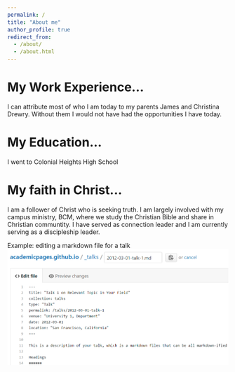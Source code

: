 ```yaml
---
permalink: /
title: "About me"
author_profile: true
redirect_from: 
  - /about/
  - /about.html
---
```


My Work Experience...
======
I can attribute most of who I am today to my parents James and Christina Drewry. Without them I would not have had the opportunities I have today.


My Education...
======
I went to Colonial Heights High School

My faith in Christ...
======
I am a follower of Christ who is seeking truth. I am largely involved with my campus ministry, BCM, where we study the Christian Bible and share in Christian communtity. I have served as connection leader and I am currently serving as a discipleship leader.



Example: editing a markdown file for a talk
![Editing a markdown file for a talk](/images/editing-talk.png)
